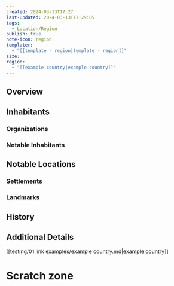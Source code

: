 ```yaml
---
created: 2024-03-13T17:27
last-updated: 2024-03-13T17:29:05
tags:
  - Location/Region
publish: true
note-icon: region
templater:
  - "[[template - region|template - region]]"
size: 
region:
  - "[[example country|example country]]"
---
```


## Overview


## Inhabitants


### Organizations


### Notable Inhabitants



## Notable Locations
### Settlements


### Landmarks


## History


## Additional Details


[[testing/01 link examples/example country.md|example country]]
# Scratch zone

